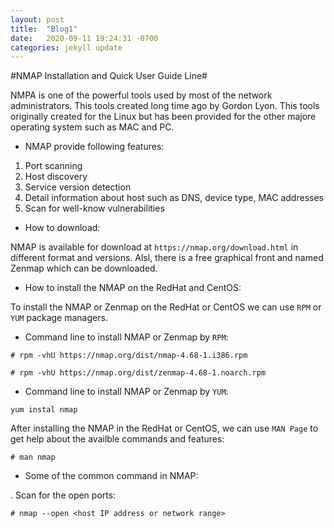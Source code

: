 ```yaml
---
layout: post
title:  "Blog1"
date:   2020-09-11 19:24:31 -0700
categories: jekyll update
---
```


#NMAP Installation and Quick User Guide Line#

NMPA is one of the powerful tools used by most of the network administrators. This tools created long time ago by Gordon Lyon. This tools originally created for the Linux  but has been provided for the other majore operating system such as MAC and PC. 

- NMAP provide following features:

1. Port scanning
2. Host discovery
3. Service version detection
4. Detail information about host such as DNS, device type, MAC addresses
5. Scan for well-know vulnerabilities


- How to download:

NMAP is available for download at `https://nmap.org/download.html` in different format and versions. Alsl, there is a free graphical front and named Zenmap which can be downloaded. 

- How to install the NMAP on the RedHat and CentOS:

To install the NMAP or Zenmap on the RedHat or CentOS we can use `RPM` or `YUM` package managers.

- Command line to install NMAP or Zenmap by `RPM`:

`# rpm -vhU https://nmap.org/dist/nmap-4.68-1.i386.rpm`

`# rpm -vhU https://nmap.org/dist/zenmap-4.68-1.noarch.rpm`


- Command line to install NMAP or Zenmap by `YUM`:

`yum instal nmap`

After installing the NMAP in the RedHat or CentOS, we can use `MAN Page` to get help about the availble commands and features:

`# man nmap`

- Some of the common command in NMAP:

. Scan for the open ports: 

`# nmap --open <host IP address or network range>`







